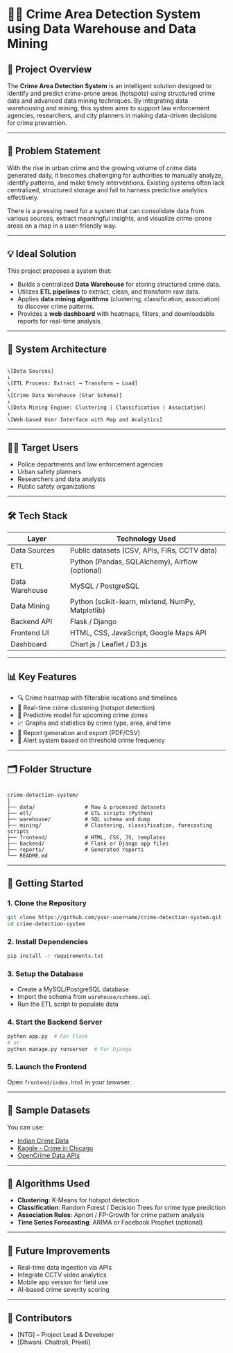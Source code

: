 # 🕵️‍♀️ Crime Area Detection System using Data Warehouse and Data Mining

## 📌 Project Overview

The **Crime Area Detection System** is an intelligent solution designed to identify and predict crime-prone areas (hotspots) using structured crime data and advanced data mining techniques. By integrating data warehousing and mining, this system aims to support law enforcement agencies, researchers, and city planners in making data-driven decisions for crime prevention.

---

## 🎯 Problem Statement

With the rise in urban crime and the growing volume of crime data generated daily, it becomes challenging for authorities to manually analyze, identify patterns, and make timely interventions. Existing systems often lack centralized, structured storage and fail to harness predictive analytics effectively.

There is a pressing need for a system that can consolidate data from various sources, extract meaningful insights, and visualize crime-prone areas on a map in a user-friendly way.

---

## 💡 Ideal Solution

This project proposes a system that:
- Builds a centralized **Data Warehouse** for storing structured crime data.
- Utilizes **ETL pipelines** to extract, clean, and transform raw data.
- Applies **data mining algorithms** (clustering, classification, association) to discover crime patterns.
- Provides a **web dashboard** with heatmaps, filters, and downloadable reports for real-time analysis.

---

## 🧱 System Architecture

```

\[Data Sources]
↓
\[ETL Process: Extract → Transform → Load]
↓
\[Crime Data Warehouse (Star Schema)]
↓
\[Data Mining Engine: Clustering | Classification | Association]
↓
\[Web-based User Interface with Map and Analytics]

```

---

## 🧑‍💼 Target Users

- Police departments and law enforcement agencies
- Urban safety planners
- Researchers and data analysts
- Public safety organizations

---

## 🛠️ Tech Stack

| Layer            | Technology Used                              |
|------------------|-----------------------------------------------|
| Data Sources     | Public datasets (CSV, APIs, FIRs, CCTV data) |
| ETL              | Python (Pandas, SQLAlchemy), Airflow (optional) |
| Data Warehouse   | MySQL / PostgreSQL                           |
| Data Mining      | Python (scikit-learn, mlxtend, NumPy, Matplotlib) |
| Backend API      | Flask / Django                               |
| Frontend UI      | HTML, CSS, JavaScript, Google Maps API       |
| Dashboard        | Chart.js / Leaflet / D3.js                   |

---

## 📊 Key Features

- 🔍 Crime heatmap with filterable locations and timelines
- 📌 Real-time crime clustering (hotspot detection)
- 🧠 Predictive model for upcoming crime zones
- 📈 Graphs and statistics by crime type, area, and time
- 📝 Report generation and export (PDF/CSV)
- 🔔 Alert system based on threshold crime frequency

---

## 🗂️ Folder Structure

```

crime-detection-system/
│
├── data/                # Raw & processed datasets
├── etl/                 # ETL scripts (Python)
├── warehouse/           # SQL schema and dump
├── mining/              # Clustering, classification, forecasting scripts
├── frontend/            # HTML, CSS, JS, templates
├── backend/             # Flask or Django app files
├── reports/             # Generated reports
└── README.md

````

---

## 🚀 Getting Started

### 1. Clone the Repository
```bash
git clone https://github.com/your-username/crime-detection-system.git
cd crime-detection-system
````

### 2. Install Dependencies

```bash
pip install -r requirements.txt
```

### 3. Setup the Database

* Create a MySQL/PostgreSQL database
* Import the schema from `warehouse/schema.sql`
* Run the ETL script to populate data

### 4. Start the Backend Server

```bash
python app.py  # For Flask
# or
python manage.py runserver  # For Django
```

### 5. Launch the Frontend

Open `frontend/index.html` in your browser.

---

## 📂 Sample Datasets

You can use:

* [Indian Crime Data](https://data.gov.in/)
* [Kaggle - Crime in Chicago](https://www.kaggle.com/datasets/chicago/crime)
* [OpenCrime Data APIs](https://data.police.uk/)

---

## 🧠 Algorithms Used

* **Clustering**: K-Means for hotspot detection
* **Classification**: Random Forest / Decision Trees for crime type prediction
* **Association Rules**: Apriori / FP-Growth for crime pattern analysis
* **Time Series Forecasting**: ARIMA or Facebook Prophet (optional)

---

## 📌 Future Improvements

* Real-time data ingestion via APIs
* Integrate CCTV video analytics
* Mobile app version for field use
* AI-based crime severity scoring

---

## 🙌 Contributors

* \[NTG] – Project Lead & Developer
* \[Dhwani. Chaitrali, Preeti]
